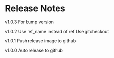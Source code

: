 Release Notes
====
v1.0.3
For bump version

v1.0.2
Use ref_name instead of ref
Use gitcheckout

v1.0.1
Push release image to github

v1.0.0
Auto release to github